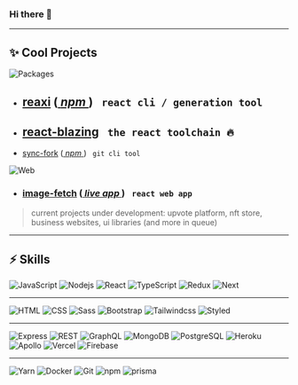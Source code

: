 ### Hi there 👋

<hr>

## ✨ Cool Projects

![Packages](https://img.shields.io/badge/-Packages-fff?style=for-the-badge) 

- ## [reaxi](https://github.com/Andrew-Colman/reaxi) ([ _npm_ ](https://www.npmjs.com/package/reaxi)) ``` react cli / generation tool```

- ## [react-blazing](https://github.com/Andrew-Colman/react-blazing) ``` the react toolchain 🔥``` 

<!-- - [ultimate-next](https://github.com/Andrew-Colman/ultimate-next) ``` next.js toolchain``` -->


- [sync-fork](https://github.com/Andrew-Colman/sync-fork) ([ _npm_ ](https://www.npmjs.com/package/sync-fork)) ``` git cli tool```

![Web](https://img.shields.io/badge/-Web-fff?style=for-the-badge)

<!-- [ntf page](https://github.com/Andrew-Colman/...) ([ _live app_ ](https://....vercel.app/)) ```# Next.js web app / nft platform``` -->

<!-- [upvote-next](https://github.com/Andrew-Colman/...) ([ _live app_ ](https://....vercel.app/)) ```# Next.js web app / upvote platform``` -->

- ### [image-fetch](https://github.com/Andrew-Colman/image-fetch) ([ _live app_ ](https://image-fetch.vercel.app/)) ``` react web app```

> current projects under development: upvote platform, nft store, business websites, ui libraries (and more in queue)

<hr>

## ⚡ Skills

![JavaScript](https://img.shields.io/badge/-JavaScript-fff?style=flat-square&logo=javascript)
![Nodejs](https://img.shields.io/badge/-Node.js-fff?style=flat-square&logo=Node.js)
![React](https://img.shields.io/badge/-React-fff?style=flat-square&logo=react)
![TypeScript](https://img.shields.io/badge/-TypeScript-fff?style=flat-square&logo=TypeScript&logoColor=#3178C6)
![Redux](https://img.shields.io/badge/-redux-fff?style=flat-square&logo=redux&logoColor=764ABC)
![Next](https://img.shields.io/badge/-Next.js-fff?style=flat-square&logo=next.js&logoColor=000)

<hr>

![HTML](https://img.shields.io/badge/-HTML-fff?style=flat-square&logo=html5&logoColor=E34F26&textColor=red)
![CSS](https://img.shields.io/badge/-CSS-fff?style=flat-square&logo=css3&logoColor=1572B6)
![Sass](https://img.shields.io/badge/-Sass-fff?style=flat-square&logo=sass&logoColor=CC6699)
![Bootstrap](https://img.shields.io/badge/-Bootstrap-fff?style=flat-square&logo=bootstrap&logoColor=563D7C)
![Tailwindcss](https://img.shields.io/badge/-Tailwindcss-fff?style=flat-square&logo=tailwind-css&logoColor=38B2AC)
![Styled](https://img.shields.io/badge/-Styled-fff?style=flat-square&logo=styled-components)

<hr>

![Express](https://img.shields.io/badge/-Express-fff?style=flat-square&logo=express&logoColor=24292e)
![REST](https://img.shields.io/badge/-REST-fff?style=flat-square&logo=purescript&logoColor=14161A)
![GraphQL](https://img.shields.io/badge/-GraphQL-fff?style=flat-square&logo=graphql&logoColor=E10098)
![MongoDB](https://img.shields.io/badge/-MongoDB-fff?style=flat-square&logo=mongodb)
![PostgreSQL](https://img.shields.io/badge/-PostgreSQL-fff?style=flat-square&logo=postgresql) 
![Heroku](https://img.shields.io/badge/-Heroku-fff?style=flat-square&logo=heroku&logoColor=430098)
![Apollo](https://img.shields.io/badge/-Apollo-fff?style=flat-square&logo=apollo%20graphql&logoColor=311C87)
![Vercel](https://img.shields.io/badge/-vercel-fff?style=flat-square&logo=vercel&logoColor=000)
![Firebase](https://img.shields.io/badge/-firebase-fff?style=flat-square&logo=firebase&logoColor=FFCA28)
<hr>

![Yarn](https://img.shields.io/badge/-Yarn-fff?style=flat-square&logo=yarn&)
![Docker](https://img.shields.io/badge/-Docker-fff?style=flat-square&logo=docker)
![Git](https://img.shields.io/badge/-Git-fff?style=flat-square&logo=git)
![npm](https://img.shields.io/badge/-Npm-fff?style=flat-square&logo=npm)
![prisma](https://img.shields.io/badge/-Prisma-fff?style=flat-square&logo=prisma&logoColor=2D3748)




<!---
Here are some ideas to get you started:

- 🔭 I’m currently working on ...
- 🌱 I’m currently learning ...
- 👯 I’m looking to collaborate on ...
- 🤔 I’m looking for help with ...
- 💬 Ask me about ...
- 📫 How to reach me: ...
- 😄 Pronouns: ...
- ⚡ Fun fact: ...
-->
